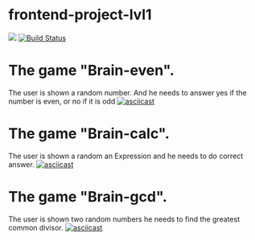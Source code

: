 # frontend-project-lvl1
<a href="https://codeclimate.com/github/susorovpp/frontend-project-lvl1/maintainability"><img src="https://api.codeclimate.com/v1/badges/a905ecd983679c7133eb/maintainability" /></a>
[![Build Status](https://travis-ci.com/susorovpp/frontend-project-lvl1.svg?branch=master)](https://travis-ci.com/susorovpp/frontend-project-lvl1)

# The game "Brain-even".
The user is shown a random number. And he needs to answer yes if the number is even, or no if it is odd 
[![asciicast](https://asciinema.org/a/UwVpn904t9E6IOY3yVU0XpQEP.svg)](https://asciinema.org/a/UwVpn904t9E6IOY3yVU0XpQEP)

# The game "Brain-calc".
The user is shown a random an Expression and he needs to do correct answer.
[![asciicast](https://asciinema.org/a/5cMMLzNLYEFh6TcBM1NJ6jjP1.svg)](https://asciinema.org/a/5cMMLzNLYEFh6TcBM1NJ6jjP1)

# The game "Brain-gcd".
The user is shown two random numbers he needs to find the greatest common divisor.
[![asciicast](https://asciinema.org/a/iFtoVITdgQ84tFt3RHigAgnDH.svg)](https://asciinema.org/a/iFtoVITdgQ84tFt3RHigAgnDH)
